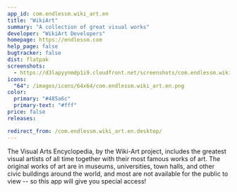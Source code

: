 ```yaml
---
app_id: com.endlessm.wiki_art.en
title: "WikiArt"
summary: "A collection of great visual works"
developer: "WikiArt Developers"
homepage: https://endlessm.com
help_page: false
bugtracker: false
dist: flatpak
screenshots:
  - https://d3lapyynmdp1i9.cloudfront.net/screenshots/com.endlessm.wiki_art.en/C/com.endlessm.wiki_art.en-screenshot1.jpg
icons:
  "64": /images/icons/64x64/com.endlessm.wiki_art.en.png
color:
  primary: "#485a6c"
  primary-text: "#fff"
price: false
releases:

redirect_from: /com.endlessm.wiki_art.en.desktop/
---
```


<p>The Visual Arts Encyclopedia, by the Wiki-Art project, includes the greatest visual artists of all time together with their most famous works of art. The original works of art are in museums, universities, town halls, and other civic buildings around the world, and most are not available for the public to view -- so this app will give you special access!</p>